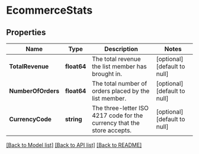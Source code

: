 # EcommerceStats

## Properties
Name | Type | Description | Notes
------------ | ------------- | ------------- | -------------
**TotalRevenue** | **float64** | The total revenue the list member has brought in. | [optional] [default to null]
**NumberOfOrders** | **float64** | The total number of orders placed by the list member. | [optional] [default to null]
**CurrencyCode** | **string** | The three-letter ISO 4217 code for the currency that the store accepts. | [optional] [default to null]

[[Back to Model list]](../README.md#documentation-for-models) [[Back to API list]](../README.md#documentation-for-api-endpoints) [[Back to README]](../README.md)

